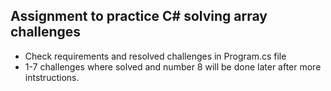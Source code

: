 ## Assignment to practice C# solving array challenges

- Check requirements and resolved challenges in Program.cs file
- 1-7 challenges where solved and number 8 will be done later after more intstructions.


